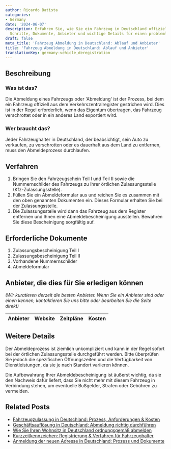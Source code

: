 ```yaml
---
author: Ricardo Batista
categories:
- Germany
date: '2024-06-07'
description: Erfahren Sie, wie Sie ein Fahrzeug in Deutschland offiziell abmelden.
  Schritte, Dokumente, Anbieter und wichtige Details für einen problemlosen Prozess.
draft: false
meta_title: 'Fahrzeug Abmeldung in Deutschland: Ablauf und Anbieter'
title: 'Fahrzeug Abmeldung in Deutschland: Ablauf und Anbieter'
translationKey: germany-vehicle_deregistration
---
```



## Beschreibung
### Was ist das?
Die Abmeldung eines Fahrzeugs oder 'Abmeldung' ist der Prozess, bei dem ein Fahrzeug offiziell aus dem Verkehrszentralregister gestrichen wird. Dies ist in der Regel erforderlich, wenn das Eigentum übertragen, das Fahrzeug verschrottet oder in ein anderes Land exportiert wird.

### Wer braucht das?
Jeder Fahrzeughalter in Deutschland, der beabsichtigt, sein Auto zu verkaufen, zu verschrotten oder es dauerhaft aus dem Land zu entfernen, muss den Abmeldeprozess durchlaufen.

## Verfahren
1. Bringen Sie den Fahrzeugschein Teil I und Teil II sowie die Nummernschilder des Fahrzeugs zu Ihrer örtlichen Zulassungsstelle (Kfz-Zulassungsstelle).
2. Füllen Sie ein Abmeldeformular aus und reichen Sie es zusammen mit den oben genannten Dokumenten ein. Dieses Formular erhalten Sie bei der Zulassungsstelle.
3. Die Zulassungsstelle wird dann das Fahrzeug aus dem Register entfernen und Ihnen eine Abmeldebescheinigung ausstellen. Bewahren Sie diese Bescheinigung sorgfältig auf.

## Erforderliche Dokumente
1. Zulassungsbescheinigung Teil I
2. Zulassungsbescheinigung Teil II
3. Vorhandene Nummernschilder
4. Abmeldeformular

## Anbieter, die dies für Sie erledigen können
_(Wir kuratieren derzeit die besten Anbieter. Wenn Sie ein Anbieter sind oder einen kennen, kontaktieren Sie uns bitte oder bearbeiten Sie die Seite direkt)_

| Anbieter | Website | Zeitpläne | Kosten |
| --------------- | --------------- | :-------------: | :-------------: |

## Weitere Details
Der Abmeldeprozess ist ziemlich unkompliziert und kann in der Regel sofort bei der örtlichen Zulassungsstelle durchgeführt werden. Bitte überprüfen Sie jedoch die spezifischen Öffnungszeiten und die Verfügbarkeit von Dienstleistungen, da sie je nach Standort variieren können.

Die Aufbewahrung Ihrer Abmeldebescheinigung ist äußerst wichtig, da sie den Nachweis dafür liefert, dass Sie nicht mehr mit diesem Fahrzeug in Verbindung stehen, um eventuelle Bußgelder, Strafen oder Gebühren zu vermeiden.
## Related Posts

- [Fahrzeugzulassung in Deutschland: Prozess, Anforderungen & Kosten](https://tramitit.com/de/guides/germany/zulassung_eines_fahrzeugs/)
- [Geschäftsauflösung in Deutschland: Abmeldung richtig durchführen](https://tramitit.com/de/guides/germany/gewerbeabmeldung/)
- [Wie Sie Ihren Wohnsitz in Deutschland ordnungsgemäß abmelden](https://tramitit.com/de/guides/germany/abmeldung_des_wohnsitzes/)
- [Kurzzeitkennzeichen: Registrierung & Verfahren für Fahrzeughalter](https://tramitit.com/de/guides/germany/kurzzeitkennzeichen_beantragen/)
- [Anmeldung der neuen Adresse in Deutschland: Prozess und Dokumente](https://tramitit.com/de/guides/germany/ummeldung_des_wohnsitzes/)